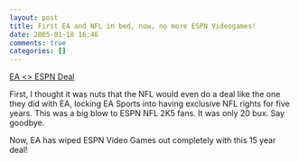 ```yaml
---
layout: post
title: First EA and NFL in bed, now, no more ESPN Videogames!
date: 2005-01-18 16:46
comments: true
categories: []
---
```

<a href="http://arstechnica.com/news.ars/post/20050117-4529.html" title="EA's 15 year deal with ESPN">EA <> ESPN Deal</a>

First, I thought it was nuts that the NFL would even do a deal like the one they did with EA, locking EA Sports into having exclusive NFL rights for five years. This was a big blow to ESPN NFL 2K5 fans. It was only 20 bux. Say goodbye.

Now, EA has wiped ESPN Video Games out completely with this 15 year deal!

